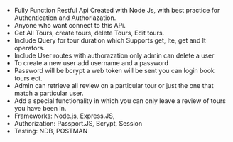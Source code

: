 * Fully Function Restful Api Created with Node Js, with best practice for Authentication and Authoriazation.
* Anyone who want connect to this APi.
* Get All Tours, create tours, delete Tours, Edit tours.
* Include Query for tour duration which Supports get, lte, get and lt operators.
* Include User routes with authorazation only admin can delete a user
* To create a new user add username and a password
* Password will be bcrypt a web token will be sent you can login book tours ect.
* Admin can retrieve all review on a particular tour or just the one that match a particular user.
* Add a special functionality in which you can only leave a review of tours you have been in.
* Frameworks: Node.js, Express.JS, 
* Authorization: Passport.JS, Bcrypt, Session
* Testing: NDB, POSTMAN
